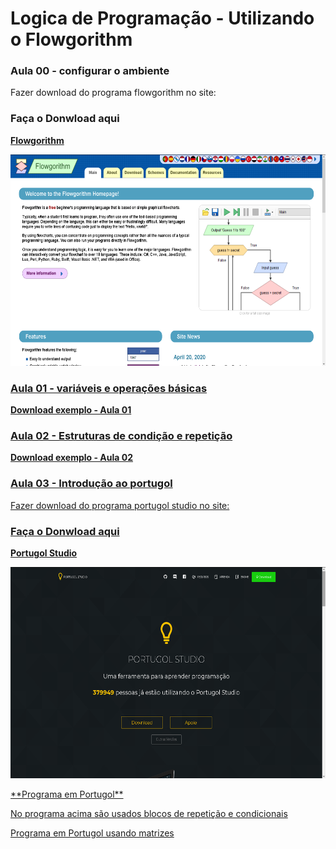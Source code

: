 # Logica de Programação - Utilizando o Flowgorithm

<h3> Aula 00 - configurar o ambiente</h3>
<p> Fazer download do programa flowgorithm no site: </p>
<h3> Faça o Donwload aqui </h3>

<a href = "http://www.flowgorithm.org" >**Flowgorithm**
  <td><img src="https://github.com/adalbertobrant/digitalinnovationOne/blob/master/logicaprogramacao/flowgorithm.png" width="600" height="338" alt="Flowgorithm"></td>


<h3> Aula 01 - variáveis e operações básicas </h3>

<a href="https://github.com/adalbertobrant/digitalinnovationOne/blob/master/logicaprogramacao/logicaProgramacao01.fprg" >**Download exemplo - Aula 01**
<p></p>

<h3> Aula 02 - Estruturas de condição e repetição </h3>
  
<a href="https://github.com/adalbertobrant/digitalinnovationOne/blob/master/logicaprogramacao/estruturaRepeticao.fprg" >**Download exemplo -  Aula 02**
<p></p>
  
<h3> Aula 03 - Introdução ao portugol </h3>

<p> Fazer download do programa portugol studio no site: </p>
<h3> Faça o Donwload aqui </h3>

<a href = "http://lite.acad.univali.br/portugol/" >**Portugol Studio**
  <td><img src="https://github.com/adalbertobrant/digitalinnovationOne/blob/master/logicaprogramacao/portugolStudio.png" width="600" height="338" alt="Portugol Studio"></td>

<p></p>
<a href="https://github.com/adalbertobrant/digitalinnovationOne/blob/master/logicaprogramacao/introPortugol-01.por" > **Programa em Portugol** <p>No programa acima são usados blocos de repetição e condicionais</p>
  <p></p>
  
<p> Programa em Portugol usando matrizes </p>


  




